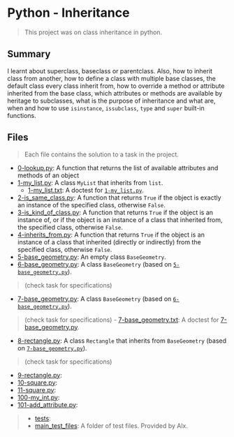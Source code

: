# Python - Inheritance

> This project was on class inheritance in python.

## Summary

I learnt about superclass, baseclass or parentclass. Also, how to inherit class from another, how to define a class with multiple base classes, the default class every class inherit from, how to override a method or attribute inherited from the base class, which attributes or methods are available by heritage to subclasses, what is the purpose of inheritance and what are, when and how to use `isinstance`, `issubclass`, `type` and `super` built-in functions.

## Files

> Each file contains the solution to a task in the project.

- [0-lookup.py](https://github.com/Ebube-Ochemba/alx-higher_level_programming/blob/master/0x0A-python-inheritance/0-lookup.py): A function that returns the list of available attributes and methods of an object
- [1-my_list.py](https://github.com/Ebube-Ochemba/alx-higher_level_programming/blob/master/0x0A-python-inheritance/1-my_list.py): A class `MyList` that inherits from `list`.
	- [1-my_list.txt](https://github.com/Ebube-Ochemba/alx-higher_level_programming/blob/master/0x0A-python-inheritance/tests/1-my_list.txt): A doctest for [`1-my_list.py`](https://github.com/Ebube-Ochemba/alx-higher_level_programming/blob/master/0x0A-python-inheritance/1-my_list.py).
- [2-is_same_class.py](https://github.com/Ebube-Ochemba/alx-higher_level_programming/blob/master/0x0A-python-inheritance/2-is_same_class.py): A function that returns `True` if the object is exactly an instance of the specified class, otherwise `False`.
- [3-is_kind_of_class.py](https://github.com/Ebube-Ochemba/alx-higher_level_programming/blob/master/0x0A-python-inheritance/3-is_kind_of_class.py): A function that returns `True` if the object is an instance of, or if the object is an instance of a class that inherited from, the specified class, otherwise `False`.
- [4-inherits_from.py](https://github.com/Ebube-Ochemba/alx-higher_level_programming/blob/master/0x0A-python-inheritance/4-inherits_from.py): A function that returns `True` if the object is an instance of a class that inherited (directly or indirectly) from the specified class, otherwise `False`.
- [5-base_geometry.py](https://github.com/Ebube-Ochemba/alx-higher_level_programming/blob/master/0x0A-python-inheritance/5-base_geometry.py): An empty class `BaseGeometry`.
- [6-base_geometry.py](https://github.com/Ebube-Ochemba/alx-higher_level_programming/blob/master/0x0A-python-inheritance/6-base_geometry.py): A class `BaseGeometry` (based on [`5-base_geometry.py`](https://github.com/Ebube-Ochemba/alx-higher_level_programming/blob/master/0x0A-python-inheritance/5-base_geometry.py)).
> (check task for specifications)
- [7-base_geometry.py](https://github.com/Ebube-Ochemba/alx-higher_level_programming/blob/master/0x0A-python-inheritance/7-base_geometry.py): A class `BaseGeometry` (based on [`6-base_geometry.py`](https://github.com/Ebube-Ochemba/alx-higher_level_programming/blob/master/0x0A-python-inheritance/6-base_geometry.py)).
> (check task for specifications)
	- [7-base_geometry.txt](https://github.com/Ebube-Ochemba/alx-higher_level_programming/blob/master/0x0A-python-inheritance/tests/7-base_geometry.txt):  A doctest for [7-base_geometry.py](https://github.com/Ebube-Ochemba/alx-higher_level_programming/blob/master/0x0A-python-inheritance/7-base_geometry.py).
- [8-rectangle.py](https://github.com/Ebube-Ochemba/alx-higher_level_programming/blob/master/0x0A-python-inheritance/8-rectangle.py):  A class `Rectangle` that inherits from `BaseGeometry` (based on [`7-base_geometry.py`](https://github.com/Ebube-Ochemba/alx-higher_level_programming/blob/master/0x0A-python-inheritance/7-base_geometry.py)).
> (check task for specifications)
- [9-rectangle.py](https://github.com/Ebube-Ochemba/alx-higher_level_programming/blob/master/0x0A-python-inheritance/9-rectangle.py):
- [10-square.py](https://github.com/Ebube-Ochemba/alx-higher_level_programming/blob/master/0x0A-python-inheritance/10-square.py):
- [11-square.py](https://github.com/Ebube-Ochemba/alx-higher_level_programming/blob/master/0x0A-python-inheritance/11-square.py):
- [100-my_int.py](https://github.com/Ebube-Ochemba/alx-higher_level_programming/blob/master/0x0A-python-inheritance/100-my_int.py):
- [101-add_attribute.py](https://github.com/Ebube-Ochemba/alx-higher_level_programming/blob/master/0x0A-python-inheritance/101-add_attribute.py):

> - [tests](https://github.com/Ebube-Ochemba/alx-higher_level_programming/tree/master/0x0A-python-inheritance/tests):
> - [main_test_files](https://github.com/Ebube-Ochemba/alx-higher_level_programming/blob/master/0x0A-python-inheritance/main_test_files): A folder of test files. Provided by Alx.
